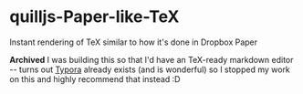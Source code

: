 # quilljs-Paper-like-TeX
Instant rendering of TeX similar to how it's done in Dropbox Paper

**Archived** I was building this so that I'd have an TeX-ready markdown editor -- turns out [Typora](typora.io/) already exists (and is wonderful) so I stopped my work on this and highly recommend that instead :D
